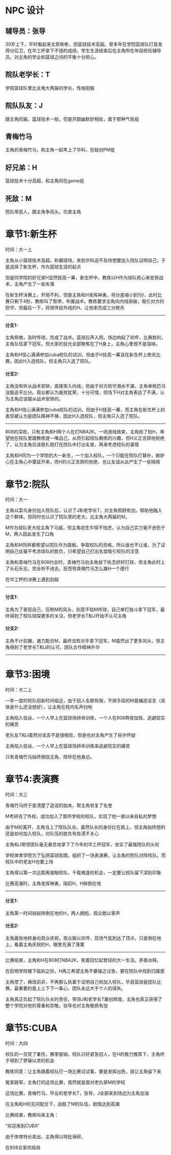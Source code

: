 # NPC 设计

## 辅导员：张导

30岁上下，平时看起来文质彬彬，但篮球技术高超。曾多年在学院篮球队打首发得分后卫，在华工杯拿下不错的成绩。学生生涯结束后在主角所在年段担任辅导员。对主角的学业和篮球之间的平衡十分担心。

## 院队老学长：T

学院篮球队里比主角大两届的学长，性格刚毅

## 院队队友：J

跟主角同届，篮球技术一般，但是开朗幽默好相处，属于那种气氛组

## 青梅竹马

主角的青梅竹马，和主角一起考上了华科，在联创PM组

## 好兄弟：H

篮球技术十分高超，和主角同在game组

## 死敌：M

院队带恶人，跟主角争风头，坑害主角

# 章节1:新生杯

时间：大一上

主角从小篮球技术高超，称霸球场，来到华科迫不及待想要加入院队证明自己，于是选择了新生杯，作为篮球生涯的起点

但是同学院的好兄弟H显然技高一筹，新生杯中，教练以H作为球队核心来安排战术，主角产生了一些失落

在新生杯决赛上，开局不利，但是主角和H发挥神勇，将分差缩小到1分，此时比赛只剩下4秒，教练叫了暂停，布置战术。教练要求主角向内线突破，吸引对方的防守，但最后一下，将球传给外线的H，让他来完成三分绝杀

---

#### 分支1:

主角照做，及时传球，完成了战术。篮球应声入网，场边响起了欢呼，比赛胜利，主角队伍拿下冠军。但大家的目光全部聚焦在了H身上，主角心里很不是滋味。

主角和H信心满满参加cuba校队的试训，但由于H技高一筹且在新生杯上绝杀比赛。因此H入选校队，但主角只入选了院队。

#### 分支2:

主角没有听从战术安排，直接突入内线，但由于对方防守滴水不漏，主角单枪匹马没能追平比分。观众都认为虽败犹荣，十分可惜，但场下H对主角表达了不满，认为主角应该服从战术安排的。

主角和H信心满满参加cuba校队的试训，但由于H技高一筹，而主角在新生杯上的表现被认为是团队精神不够，因此H入选校队，但主角只入选了院队。

---

808的深夜，只有主角和H两个人在打NBA2K。一场游戏结束，主角拍了拍H，希望他在校队里跟教练提一嘴自己，从而引起校队教练的兴趣，但H义正言辞地拒绝了，认为主角应该稳扎稳打在院队中打出名堂，再来考虑校队的事情

主角和H同为一个学院的大一新生，一个加入校队，一个只能在院队打替补，嫉妒心在主角心中蔓延开来，而H的义正言辞的拒绝，也让友谊从此产生了一些隔阂

# 章节2:院队

时间：大一

主角以菜鸟身份加入院队后，认识了J和老学长T，对主角照顾有加，帮助他融入这个群体。但同时也认识了院队里的老大，比主角大两届的M。

M作为球队老大给主角下马威，但主角初生牛犊不怕虎，认为自己实力毫不逊色于M，两人因此发生了口角

主角和M同样都希望以院队作为跳板，争取校队的资格，所以谁也不让谁，为了证明自己丝毫不考虑球队的胜负，只希望自己打出名堂吸引校队的注意

主角和青梅竹马在808约会时，青梅竹马劝主角放下执念好好打球，但主角此时上了头石乐志，完全听不进去，反而怪青梅竹马怎么跟H一个德行

在华工杯的决赛上遇到劲敌

---

#### 分支1:

主角为了表现自己，压制M的风头，刻意不给M传球，自己单打独斗拿下冠军，最终得到了校队球探更多的关注，但老学长T和J开始不认可主角

#### 分支2:

主角不计前嫌，通力配合M，最终击败对手拿下冠军。M虽然出了更多风头，但主角得到了老学长T和J的认可，团队合作精神升华

---

# 章节3:困境

时间：大二上

一年一度的校队招新时间临近，由于招人名额有限，不择手段的M竟编造谣言（具体是什么还没想好），让主角在校内名声扫地

主角陷入低谷，一个人早上在篮球场拼命训练，一个人在808熬夜加班，逃避现实的痛苦

老队友T和J虽然对谣言不是很相信，但是也对主角产生了些许怀疑

主角陷入低谷，一个人早上在篮球场拼命训练来逃避现实的痛苦

只有青梅竹马始终相信主角，陪伴在他身边。

# 章节4:表演赛

时间：大三

青梅竹马终于查清楚了造谣的始末，帮主角恢复了名誉

M考研去了外校，成功加入了那所学校的校队，实现了他一直以来自私的梦想

由于M的离开，主角当上了院队队长。虽然队长的身份扛在肩上，但主角始终想的还是如何加入校队，对队伍的胜负有些漠不关心

主角和J带领团队毫无悬念地拿下了今年的华工杯冠军，坐实了最强院队的头衔

学校体育学院为了弘扬篮球氛围，组织了一场表演赛，让主角的院队对阵校队。而校队中的老友H也要上场

主角得以第一次近距离接触校队，千载难逢的机会，一定要让校队留下深刻印象

比赛高潮时，主角发挥神勇，隔扣H，H摔倒在地

---

#### 分支1:

主角第一时间扶起摔倒在地的H，两人拥抱，观众致以掌声

#### 分支2:

主角嚣张地转身向观众庆祝，观众致以欢呼，现场气氛到达了顶点，只是倒在地上，看着主角庆祝的H，眼里充满了落寞

---

比赛结束，主角和H在808打NBA2K，笑着回忆起曾经的大一生活。矛盾冰释。

在启明学院楼下临别之际，H再三希望主角不要操之过急，要在院队中找到归属感

主角悟了，痛改前非，不再那么执着于证明自己和加入校队，毕竟篮球是团队比赛，最重要的是上上下下一条心，团队永远大于个人的得失。

主角真正负起了院队队长的责任，带领J和老学长T屡创辉煌，主角也真正获得了整个学院对他的尊重和崇敬。张导也对主角敬佩有加


# 章节5:CUBA

时间：大四

校队的一员受了重伤，赛季报销，校队只好紧急招人，在H的极力推荐下，主角终于得到了梦寐以求的机会

教练同意：让主角跟着校队打一场比赛试试看，要是发挥出色，就让主角留下来

冤家路窄，主角打的这场比赛，竟然就是面对老仇家M的学校

这场比赛，青梅竹马，毕业的老学长T，张导，J全部来到场边为主角加油

在主角和H的无间配合下，战胜了M的队伍，剧情达到高潮

比赛结束，教练叫来主角：

“欢迎来到CUBA”

由于体育特长突出，主角得以特批保研，

在808合家欢结局
